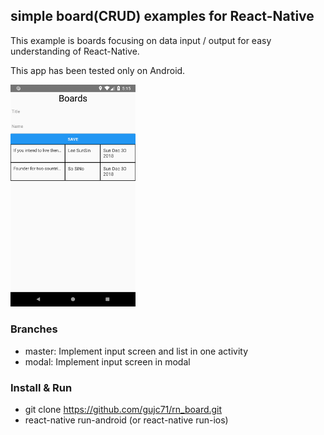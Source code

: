 ## simple board(CRUD) examples for React-Native ##

This example is boards focusing on data input / output for easy understanding of React-Native.

This app has been tested only on Android.

<img src="screenshot.png" alt="drawing" width="200"/>

### Branches ###
- master: Implement input screen and list in one activity
- modal: Implement input screen in modal

### Install & Run ###
- git clone https://github.com/gujc71/rn_board.git
- react-native run-android (or react-native run-ios)

